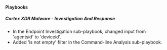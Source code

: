 
#### Playbooks
##### Cortex XDR Malware - Investigation And Response
- In the Endpoint Investigation sub-playbook, changed input from 'agentsid' to 'deviceid'.
- Added 'is not empty' filter in the Command-line Analysis sub-playbook.
